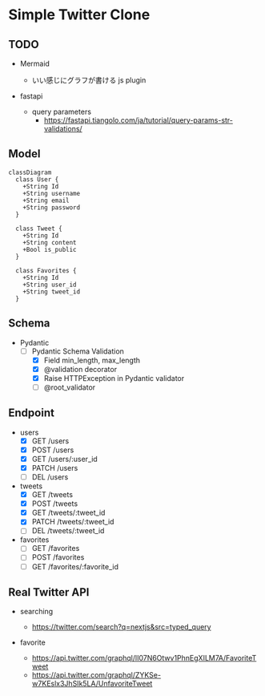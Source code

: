 # Simple Twitter Clone

## TODO

* Mermaid
  + いい感じにグラフが書ける js plugin

* fastapi
  + query parameters
    - https://fastapi.tiangolo.com/ja/tutorial/query-params-str-validations/

## Model

```mermaid
classDiagram
  class User {
    +String Id
    +String username
    +String email
    +String password
  }

  class Tweet {
    +String Id
    +String content
    +Bool is_public
  }

  class Favorites {
    +String Id
    +String user_id
    +String tweet_id
  }
```

## Schema

* Pydantic
  + [ ] Pydantic Schema Validation
    - [x] Field min_length, max_length
    - [x] @validation decorator
    - [x] Raise HTTPException in Pydantic validator
    - [ ] @root_validator

## Endpoint

* users
  + [x] GET   /users
  + [x] POST  /users
  + [x] GET   /users/:user_id
  + [x] PATCH /users
  + [ ] DEL   /users

* tweets
  + [x] GET   /tweets
  + [x] POST  /tweets
  + [x] GET   /tweets/:tweet_id
  + [x] PATCH /tweets/:tweet_id
  + [ ] DEL   /tweets/:tweet_id

* favorites
  + [ ] GET  /favorites
  + [ ] POST /favorites
  + [ ] GET  /favorites/:favorite_id

## Real Twitter API

* searching
  + https://twitter.com/search?q=nextjs&src=typed_query

* favorite
  + https://api.twitter.com/graphql/lI07N6Otwv1PhnEgXILM7A/FavoriteTweet
  + https://api.twitter.com/graphql/ZYKSe-w7KEslx3JhSIk5LA/UnfavoriteTweet
